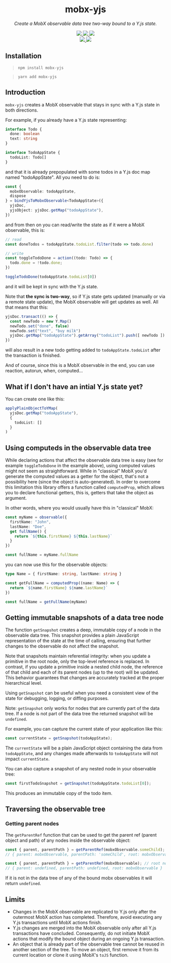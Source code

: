 <p align="center">
  <h1 align="center">mobx-yjs</h1>
</p>
<p align="center">
  <i>Create a MobX observable data tree two-way bound to a Y.js state.</i>
</p>

<p align="center">
  <a aria-label="NPM version" href="https://www.npmjs.com/package/mobx-yjs">
    <img src="https://img.shields.io/npm/v/mobx-yjs.svg?style=for-the-badge&logo=npm&labelColor=333" />
  </a>
  <a aria-label="License" href="./LICENSE">
    <img src="https://img.shields.io/npm/l/mobx-yjs.svg?style=for-the-badge&labelColor=333" />
  </a>
  <a aria-label="Types" href="./packages/lib/tsconfig.json">
    <img src="https://img.shields.io/npm/types/mobx-yjs.svg?style=for-the-badge&logo=typescript&labelColor=333" />
  </a>
  <br />
  <a aria-label="CI" href="https://github.com/xaviergonz/mobx-yjs/actions/workflows/main.yml">
    <img src="https://img.shields.io/github/actions/workflow/status/xaviergonz/mobx-yjs/main.yml?branch=master&label=CI&logo=github&style=for-the-badge&labelColor=333" />
  </a>
  <a aria-label="Codecov" href="https://codecov.io/gh/xaviergonz/mobx-yjs">
    <img src="https://img.shields.io/codecov/c/github/xaviergonz/mobx-yjs?token=6MLRFUBK8V&label=codecov&logo=codecov&style=for-the-badge&labelColor=333" />
  </a>
</p>

## Installation

> `npm install mobx-yjs`

> `yarn add mobx-yjs`

## Introduction

`mobx-yjs` creates a MobX observable that stays in sync with a Y.js state in both directions.

For example, if you already have a Y.js state representing:

```ts
interface Todo {
  done: boolean
  text: string
}

interface TodoAppState {
  todoList: Todo[]
}
```

and that it is already prepopulated with some todos in a Y.js doc map named "todoAppState". All you need to do is:

```ts
const {
  mobxObservable: todoAppState,
  dispose
} = bindYjsToMobxObservable<TodoAppState>({
  yjsDoc,
  yjsObject: yjsDoc.getMap("todoAppState"),
})
```

and from then on you can read/write the state as if it were a MobX observable, this is:

```ts
// read
const doneTodos = todoAppState.todoList.filter(todo => todo.done)

// write
const toggleTodoDone = action((todo: Todo) => {
  todo.done = !todo.done;
})

toggleTodoDone(todoAppState.todoList[0])
```

and it will be kept in sync with the Y.js state.

Note that **the sync is two-way**, so if Y.js state gets updated (manually or via a remote state update), the MobX observable will get updates as well. All that means that this:

```ts
yjsDoc.transact(() => {
  const newTodo = new Y.Map()
  newTodo.set("done", false)
  newTodo.set("text", "buy milk")
  yjsDoc.getMap("todoAppState").getArray("todoList").push([ newTodo ])
})
```

will also result in a new todo getting added to `todoAppState.todoList` after the transaction is finished.

And of course, since this is a MobX observable in the end, you can use reaction, autorun, when, computed...

## What if I don't have an intial Y.js state yet?

You can create one like this:

```ts
applyPlainObjectToYMap(
  yjsDoc.getMap("todoAppState"),
  {
    todoList: []
  }
)
```

## Using computeds in the observable data tree

While declaring actions that affect the observable data tree is easy (see for example `toggleTodoDone` in the example above), using computed values might not seem as straightforward. While in "classical" MobX you'd generate the computed values as a getter for the object, that's not a possibility here (since the object is auto-generated). In order to overcome this limitation this library offers a function called `computedProp`, which allows you to declare functional getters, this is, getters that take the object as argument.

In other words, where you would usually have this in "classical" MobX:

```ts
const myName = observable({
  firstName: "John",
  lastName: "Doe",
  get fullName() {
    return `${this.firstName} ${this.lastName}`
  }
})

const fullName = myName.fullName
```

you can now use this for the observable objects:

```ts
type Name = { firstName: string, lastName: string }

const getFullName = computedProp((name: Name) => {
  return `${name.firstName} ${name.lastName}`
})

const fullName = getFullName(myName)
```

## Getting immutable snapshots of a data tree node

The function `getSnapshot` creates a deep, immutable copy of a node in the observable data tree. This snapshot provides a plain JavaScript representation of the state at the time of calling, ensuring that further changes to the observable do not affect the snapshot.

Note that snapshots maintain referential integrity: when you update a primitive in the root node, only the top-level reference is replaced. In contrast, if you update a primitive inside a nested child node, the reference of that child and each of its parent nodes (up to the root) will be updated. This behavior guarantees that changes are accurately tracked at the proper hierarchical level.

Using `getSnapshot` can be useful when you need a consistent view of the state for debugging, logging, or diffing purposes.

Note: `getSnapshot` only works for nodes that are currently part of the data tree. If a node is not part of the data tree the returned snapshot will be `undefined`.

For example, you can capture the current state of your application like this:

```ts
const currentState = getSnapshot(todoAppState);
```

The `currentState` will be a plain JavaScript object containing the data from `todoAppState`, and any changes made afterwards to `todoAppState` will not impact `currentState`.

You can also capture a snapshot of any nested node in your observable tree:

```ts
const firstTodoSnapshot = getSnapshot(todoAppState.todoList[0]);
```

This produces an immutable copy of the todo item.


## Traversing the observable tree

### Getting parent nodes

The `getParentRef` function that can be used to get the parent ref (parent object and path) of any nodes inside the observable object:

```ts
const { parent, parentPath } = getParentRef(mobxObservable.someChild);
// { parent: mobxObservable, parentPath: 'someChild', root: mobxObservable }

const { parent, parentPath } = getParentRef(mobxObservable); // root node
// { parent: undefined, parentPath: undefined, root: mobxObservable }
```

If it is not in the data tree of any of the bound mobx observables it will return `undefined`.

## Limits

- Changes in the MobX observable are replicated to Y.js only after the outermost MobX action has completed. Therefore, avoid executing any Y.js transactions until MobX actions finish.
- Y.js changes are merged into the MobX observable only after all Y.js transactions have concluded. Consequently, do not initiate MobX actions that modify the bound object during an ongoing Y.js transaction.
- An object that is already part of the observable tree cannot be reused in another section of the tree. To move an object, first remove it from its current location or clone it using MobX's `toJS` function.
